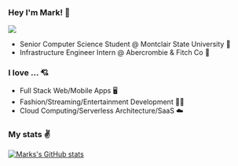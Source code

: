 ### Hey I'm Mark! 👋
![](https://komarev.com/ghpvc/?username=markymauro13&color=blueviolet)
- Senior Computer Science Student @ Montclair State University 🦅 
- Infrastructure Engineer Intern @ Abercrombie & Fitch Co 💼

### I love ... 💘
- Full Stack Web/Mobile Apps 🖥
- Fashion/Streaming/Entertainment Development 🤹‍♂️
- Cloud Computing/Serverless Architecture/SaaS ☁️

### My stats ✌
[![Marks's GitHub stats](https://github-readme-stats.vercel.app/api?username=markymauro13&show_icons=true&theme=tokyonight)](https://github.com/markymauro13/github-readme-stats)
